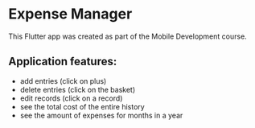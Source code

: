 # Expense Manager

This Flutter app was created as part of the Mobile Development course.

## Application features:

* add entries (click on plus)
* delete entries (click on the basket)
* edit records (click on a record)
* see the total cost of the entire history
* see the amount of expenses for months in a year
